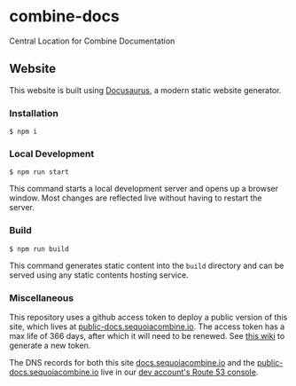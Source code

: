 # combine-docs
Central Location for Combine Documentation


## Website

This website is built using [Docusaurus](https://docusaurus.io/), a modern static website generator.

### Installation

```
$ npm i
```

### Local Development

```
$ npm run start
```

This command starts a local development server and opens up a browser window. Most changes are reflected live without having to restart the server.

### Build

```
$ npm run build
```

This command generates static content into the `build` directory and can be served using any static contents hosting service.


### Miscellaneous

This repository uses a github access token to deploy a public version of this site, which lives at [public-docs.sequoiacombine.io](https://public-docs.sequoiacombine.io). The access token has a max life of 366 days, after which it will need to be renewed. See [this wiki](https://docs.github.com/en/authentication/keeping-your-account-and-data-secure/managing-your-personal-access-tokens#creating-a-fine-grained-personal-access-token) to generate a new token.

The DNS records for both this site [docs.sequoiacombine.io](docs.sequoiacombine.io) and the [public-docs.sequoiacombine.io](https://public-docs.sequoiacombine.io) live in our [dev account's Route 53 console](https://us-east-1.console.aws.amazon.com/route53/v2/hostedzones?region=us-east-1#ListRecordSets/ZD3F9THWWHYA3).
